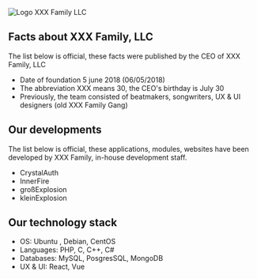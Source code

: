 ![Logo XXX Family LLC](http://crystal.com.by/public/j7WMqTq9rwZpFHNoSQ9ClMjjZEtdz5s2o6v5ZbGi.png) 


## Facts about XXX Family, LLC

The list below is official, these facts were published by the CEO of XXX Family, LLC

* Date of foundation 5 june 2018 (06/05/2018)
* The abbreviation XXX means 30, the CEO's birthday is July 30
* Previously, the team consisted of beatmakers, songwriters, UX & UI designers (old XXX Family Gang)

## Our developments

The list below is official, these applications, modules, websites have been developed by XXX Family, in-house development staff.

* СrystalAuth
* InnerFire
* großExplosion
* kleinExplosion

## Our technology stack

* OS: Ubuntu , Debian, CentOS
* Languages: PHP, C, C++, C#
* Databases: MySQL, PosgresSQL, MongoDB
* UX & UI: React, Vue
